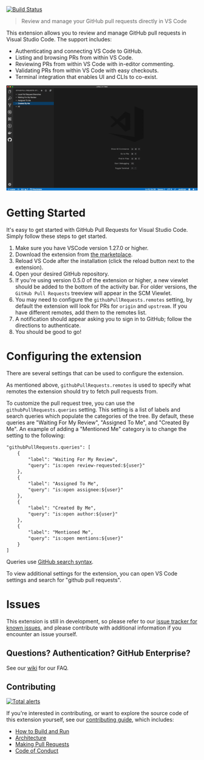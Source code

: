 [![Build Status](https://rebornix.visualstudio.com/Pull%20Request/_apis/build/status/Pull%20Request%20Build?branchName=master)](https://rebornix.visualstudio.com/Pull%20Request/_build/latest?definitionId=5&branchName=master)

> Review and manage your GitHub pull requests directly in VS Code

This extension allows you to review and manage GitHub pull requests in Visual Studio Code. The support includes:
- Authenticating and connecting VS Code to GitHub.
- Listing and browsing PRs from within VS Code.
- Reviewing PRs from within VS Code with in-editor commenting.
- Validating PRs from within VS Code with easy checkouts.
- Terminal integration that enables UI and CLIs to co-exist.

![Demo](https://github.com/Microsoft/vscode-pull-request-github/raw/master/.readme/demo.gif)

# Getting Started
It's easy to get started with GitHub Pull Requests for Visual Studio Code. Simply follow these steps to get started.

1. Make sure you have VSCode version 1.27.0 or higher.
1. Download the extension from [the marketplace](https://aka.ms/vscodepr-download).
1. Reload VS Code after the installation (click the reload button next to the extension).
1. Open your desired GitHub repository.
1. If you're using version 0.5.0 of the extension or higher, a new viewlet should be added to the bottom of the activity bar. For older versions, the `GitHub Pull Requests` treeview will appear in the SCM Viewlet.
1. You may need to configure the `githubPullRequests.remotes` setting, by default the extension will look for PRs for `origin` and `upstream`. If you have different remotes, add them to the remotes list.
1. A notification should appear asking you to sign in to GitHub; follow the directions to authenticate.
1. You should be good to go!

# Configuring the extension
There are several settings that can be used to configure the extension.

As mentioned above, `githubPullRequests.remotes` is used to specify what remotes the extension should try to fetch pull requests from.

To customize the pull request tree, you can use the `githubPullRequests.queries` setting. This setting is a list of labels and search queries which populate the categories of the tree. By default, these queries are "Waiting For My Review", "Assigned To Me", and "Created By Me". An example of adding a "Mentioned Me" category is to change the setting to the following:

```
"githubPullRequests.queries": [
	{
		"label": "Waiting For My Review",
		"query": "is:open review-requested:${user}"
	},
	{
		"label": "Assigned To Me",
		"query": "is:open assignee:${user}"
	},
	{
		"label": "Created By Me",
		"query": "is:open author:${user}"
	},
	{
		"label": "Mentioned Me",
		"query": "is:open mentions:${user}"
	}
]
```

Queries use [GitHub search syntax](https://help.github.com/en/articles/understanding-the-search-syntax).

To view additional settings for the extension, you can open VS Code settings and search for "github pull requests".

# Issues
This extension is still in development, so please refer to our [issue tracker for known issues](https://github.com/Microsoft/vscode-pull-request-github/issues), and please contribute with additional information if you encounter an issue yourself.

## Questions? Authentication? GitHub Enterprise?

See our [wiki](https://github.com/Microsoft/vscode-pull-request-github/wiki) for our FAQ.

## Contributing

[![Total alerts](https://img.shields.io/lgtm/alerts/g/Microsoft/vscode-pull-request-github.svg?logo=lgtm&logoWidth=18)](https://lgtm.com/projects/g/Microsoft/vscode-pull-request-github/alerts/)

If you're interested in contributing, or want to explore the source code of this extension yourself, see our [contributing guide](https://github.com/Microsoft/vscode-pull-request-github/wiki/Contributing), which includes:
 - [How to Build and Run](https://github.com/Microsoft/vscode-pull-request-github/wiki/Contributing#build-and-run)
 - [Architecture](https://github.com/Microsoft/vscode-pull-request-github/wiki/Contributing#architecture)
 - [Making Pull Requests](https://github.com/Microsoft/vscode-pull-request-github/wiki/Contributing#pull-requests)
 - [Code of Conduct](https://github.com/Microsoft/vscode-pull-request-github/wiki/Contributing#code-of-conduct)
